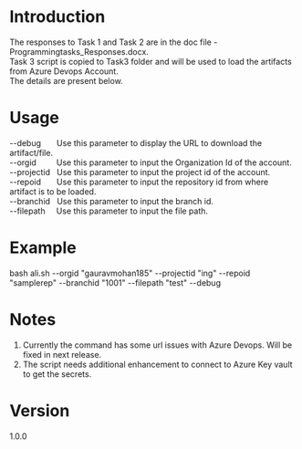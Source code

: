 # Introduction
The responses to Task 1 and Task 2 are in the doc file - Programmingtasks_Responses.docx.  
Task 3 script is copied to Task3 folder and will be used to load the artifacts from Azure Devops Account.  
The details are present below.

# Usage
--debug      &nbsp;&nbsp;&nbsp;&nbsp;&nbsp; Use this parameter to display the URL to download the artifact/file.  
--orgid      &nbsp;&nbsp;&nbsp;&nbsp;&nbsp;&nbsp;&nbsp;&nbsp;Use this parameter to input the Organization Id of the account.  
--projectid  &nbsp;&nbsp;Use this parameter to input the project id of the account.  
--repoid     &nbsp;&nbsp;&nbsp;&nbsp;&nbsp;&nbsp;Use this parameter to input the repository id from where artifact is to be loaded.  
--branchid   &nbsp;&nbsp;Use this parameter to input the branch id.  
--filepath   &nbsp;&nbsp;&nbsp;&nbsp;Use this parameter to input the file path.  

# Example  
bash ali.sh --orgid "gauravmohan185" --projectid "ing" --repoid "samplerep" --branchid "1001" --filepath "test" --debug  

# Notes
1) Currently the command has some url issues with Azure Devops. Will be fixed in next release.  
2) The script needs additional enhancement to connect to Azure Key vault to get the secrets.  

# Version
1.0.0

